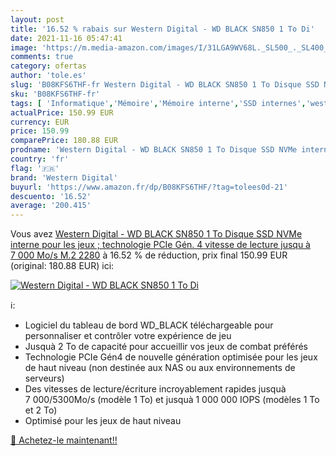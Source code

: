 ```yaml
---
layout: post
title: '16.52 % rabais sur Western Digital - WD BLACK SN850 1 To Di'
date: 2021-11-16 05:47:41
image: 'https://m.media-amazon.com/images/I/31LGA9WV68L._SL500_._SL400_.jpg'
comments: true
category: ofertas
author: 'tole.es'
slug: 'B08KFS6THF-fr Western Digital - WD BLACK SN850 1 To Disque SSD NVMe...'
sku: 'B08KFS6THF-fr'
tags: [ 'Informatique','Mémoire','Mémoire interne','SSD internes','western digital', ]
actualPrice: 150.99 EUR
currency: EUR
price: 150.99
comparePrice: 180.88 EUR
prodname: 'Western Digital - WD BLACK SN850 1 To Disque SSD NVMe interne pour les jeux ; technologie PCIe Gén. 4  vitesse de lecture jusqu à 7 000 Mo/s  M.2 2280'
country: 'fr'
flag: '🇫🇷'
brand: 'Western Digital'
buyurl: 'https://www.amazon.fr/dp/B08KFS6THF/?tag=tolees0d-21'
descuento: '16.52'
average: '200.415'
---
```


Vous avez [Western Digital - WD BLACK SN850 1 To Disque SSD NVMe interne pour les jeux ; technologie PCIe Gén. 4  vitesse de lecture jusqu à 7 000 Mo/s  M.2 2280](https://www.amazon.fr/dp/B08KFS6THF/?tag=tolees0d-21)  à  16.52 % de réduction, prix final  150.99 EUR (original: 180.88 EUR) ici:

[![Western Digital - WD BLACK SN850 1 To Di](https://m.media-amazon.com/images/I/31LGA9WV68L._SL500_._SL400_.jpg)](https://www.amazon.fr/dp/B08KFS6THF/?tag=tolees0d-21)

ℹ️:

- Logiciel du tableau de bord WD_BLACK téléchargeable pour personnaliser et contrôler votre expérience de jeu
- Jusquà 2 To de capacité pour accueillir vos jeux de combat préférés
- Technologie PCIe Gén4 de nouvelle génération optimisée pour les jeux de haut niveau (non destinée aux NAS ou aux environnements de serveurs)
- Des vitesses de lecture/écriture incroyablement rapides jusquà 7 000/5300Mo/s (modèle 1 To) et jusquà 1 000 000 IOPS (modèles 1 To et 2 To)
- Optimisé pour les jeux de haut niveau

[🛒 Achetez-le maintenant!!](https://www.amazon.fr/dp/B08KFS6THF/?tag=tolees0d-21)
